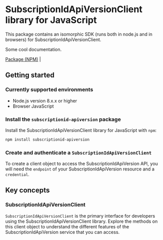 # SubscriptionIdApiVersionClient library for JavaScript

This package contains an isomorphic SDK (runs both in node.js and in browsers) for SubscriptionIdApiVersionClient.

Some cool documentation.

[Package (NPM)](https://www.npmjs.com/package/subscriptionid-apiversion) |

## Getting started

### Currently supported environments

- Node.js version 8.x.x or higher
- Browser JavaScript


### Install the `subscriptionid-apiversion` package

Install the SubscriptionIdApiVersionClient library for JavaScript with `npm`:

```bash
npm install subscriptionid-apiversion
```

### Create and authenticate a `SubscriptionIdApiVersionClient`

To create a client object to access the SubscriptionIdApiVersion API, you will need the `endpoint` of your SubscriptionIdApiVersion resource and a `credential`.
## Key concepts

### SubscriptionIdApiVersionClient

`SubscriptionIdApiVersionClient` is the primary interface for developers using the SubscriptionIdApiVersionClient library. Explore the methods on this client object to understand the different features of the SubscriptionIdApiVersion service that you can access.

